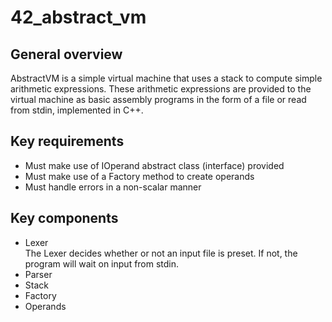# 42_abstract_vm
## General overview
AbstractVM is a simple virtual machine that uses a stack to compute simple arithmetic expressions.
These arithmetic expressions are provided to the virtual machine as basic assembly programs in the form of a file or read from stdin, implemented in C++.

## Key requirements
- Must make use of IOperand abstract class (interface) provided
- Must make use of a Factory method to create operands
- Must handle errors in a non-scalar manner

## Key components
- Lexer<br>
The Lexer decides whether or not an input file is preset. If not, the program will wait on input from stdin.
- Parser
- Stack
- Factory
- Operands
